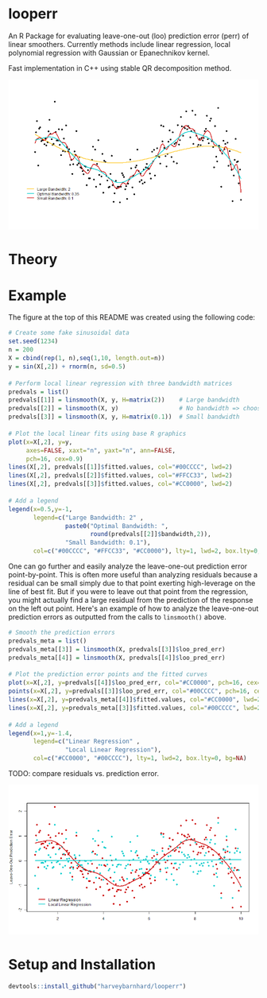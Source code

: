 # looperr
An R Package for evaluating leave-one-out (loo) prediction error (perr)
of linear smoothers.
Currently methods include linear regression, local polynomial regression
with Gaussian or Epanechnikov kernel.

Fast implementation in C++ using stable QR decomposition method.

![](examples/looperr_example1.png)

# Theory

# Example

The figure at the top of this README was created using the following code:

```r
# Create some fake sinusoidal data
set.seed(1234)
n = 200
X = cbind(rep(1, n),seq(1,10, length.out=n))
y = sin(X[,2]) + rnorm(n, sd=0.5)

# Perform local linear regression with three bandwidth matrices
predvals = list()
predvals[[1]] = linsmooth(X, y, H=matrix(2))    # Large bandwidth
predvals[[2]] = linsmooth(X, y)                 # No bandwidth => choose optimal
predvals[[3]] = linsmooth(X, y, H=matrix(0.1))  # Small bandwidth

# Plot the local linear fits using base R graphics
plot(x=X[,2], y=y,
     axes=FALSE, xaxt="n", yaxt="n", ann=FALSE,
     pch=16, cex=0.9)
lines(X[,2], predvals[[1]]$fitted.values, col="#00CCCC", lwd=2)
lines(X[,2], predvals[[2]]$fitted.values, col="#FFCC33", lwd=2)
lines(X[,2], predvals[[3]]$fitted.values, col="#CC0000", lwd=2)

# Add a legend
legend(x=0.5,y=-1,
       legend=c("Large Bandwidth: 2" ,
                paste0("Optimal Bandwidth: ",
                       round(predvals[[2]]$bandwidth,2)),
                "Small Bandwidth: 0.1"),
       col=c("#00CCCC", "#FFCC33", "#CC0000"), lty=1, lwd=2, box.lty=0, bg=NA)
```

One can go further and easily analyze the leave-one-out prediction error point-by-point.
This is often more useful than analyzing residuals because a residual can be small
simply due to that point exerting high-leverage on the line of best fit. But
if you were to leave out that point from the regression, you might actually find
a large residual from the prediction of the response on the left out point.
Here's an example of how to analyze the leave-one-out prediction errors as outputted
from the calls to `linsmooth()` above.

```r
# Smooth the prediction errors
predvals_meta = list()
predvals_meta[[3]] = linsmooth(X, predvals[[3]]$loo_pred_err)
predvals_meta[[4]] = linsmooth(X, predvals[[4]]$loo_pred_err)

# Plot the prediction error points and the fitted curves
plot(x=X[,2], y=predvals[[4]]$loo_pred_err, col="#CC0000", pch=16, cex=0.9)
points(x=X[,2], y=predvals[[3]]$loo_pred_err, col="#00CCCC", pch=16, cex=0.9)
lines(x=X[,2], y=predvals_meta[[4]]$fitted.values, col="#CC0000", lwd=2)
lines(x=X[,2], y=predvals_meta[[3]]$fitted.values, col="#00CCCC", lwd=2)

# Add a legend
legend(x=1,y=-1.4,
       legend=c("Linear Regression" ,
                "Local Linear Regression"),
       col=c("#CC0000", "#00CCCC"), lty=1, lwd=2, box.lty=0, bg=NA)
```

TODO: compare residuals vs. prediction error.

![](examples/looperr_example2.png)

# Setup and Installation

```r
devtools::install_github("harveybarnhard/looperr")
```
